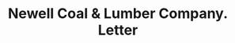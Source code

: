 ---
doi: 10.7916/D8NZ9KSB
date_other: '1900'
date_other_textual: 1900-1999
form: correspondence
genre:
- Letters (correspondence)
name:
- Newell Coal & Lumber Company
object_in_context_url: https://biggert.cul.columbia.edu/items/view/ave_biggert_01530
subject_hierarchical_geographic:
- Pawtucket, Rhode Island, United States
subject_name:
- Newell Coal & Lumber Company
title: Newell Coal & Lumber Company. Letter
sort_title: Newell Coal & Lumber Company. Letter
call_number: ave_biggert_01530
coordinates:
- 41.87555555555556,-71.3761111111111
pid: ave_biggert_01530
identifiers: ave_biggert_01530
permalink: /biggert/ave_biggert_01530/
layout: iiif-image-page
---